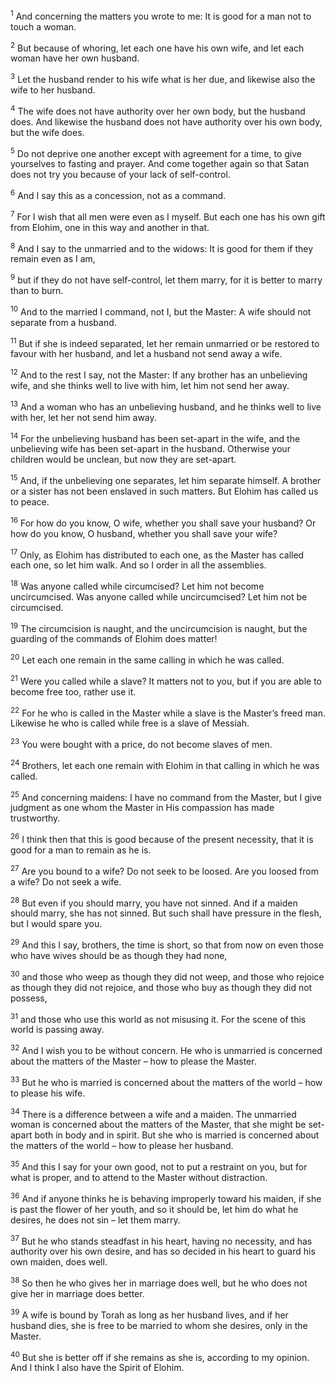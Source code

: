 <sup>1</sup> And concerning the matters you wrote to me: It is good for a man not to touch a woman.

<sup>2</sup> But because of whoring, let each one have his own wife, and let each woman have her own husband.

<sup>3</sup> Let the husband render to his wife what is her due, and likewise also the wife to her husband.

<sup>4</sup> The wife does not have authority over her own body, but the husband does. And likewise the husband does not have authority over his own body, but the wife does.

<sup>5</sup> Do not deprive one another except with agreement for a time, to give yourselves to fasting and prayer. And come together again so that Satan does not try you because of your lack of self-control.

<sup>6</sup> And I say this as a concession, not as a command.

<sup>7</sup> For I wish that all men were even as I myself. But each one has his own gift from Elohim, one in this way and another in that.

<sup>8</sup> And I say to the unmarried and to the widows: It is good for them if they remain even as I am,

<sup>9</sup> but if they do not have self-control, let them marry, for it is better to marry than to burn.

<sup>10</sup> And to the married I command, not I, but the Master: A wife should not separate from a husband.

<sup>11</sup> But if she is indeed separated, let her remain unmarried or be restored to favour with her husband, and let a husband not send away a wife.

<sup>12</sup> And to the rest I say, not the Master: If any brother has an unbelieving wife, and she thinks well to live with him, let him not send her away.

<sup>13</sup> And a woman who has an unbelieving husband, and he thinks well to live with her, let her not send him away.

<sup>14</sup> For the unbelieving husband has been set-apart in the wife, and the unbelieving wife has been set-apart in the husband. Otherwise your children would be unclean, but now they are set-apart.

<sup>15</sup> And, if the unbelieving one separates, let him separate himself. A brother or a sister has not been enslaved in such matters. But Elohim has called us to peace.

<sup>16</sup> For how do you know, O wife, whether you shall save your husband? Or how do you know, O husband, whether you shall save your wife?

<sup>17</sup> Only, as Elohim has distributed to each one, as the Master has called each one, so let him walk. And so I order in all the assemblies.

<sup>18</sup> Was anyone called while circumcised? Let him not become uncircumcised. Was anyone called while uncircumcised? Let him not be circumcised.

<sup>19</sup> The circumcision is naught, and the uncircumcision is naught, but the guarding of the commands of Elohim does matter!

<sup>20</sup> Let each one remain in the same calling in which he was called.

<sup>21</sup> Were you called while a slave? It matters not to you, but if you are able to become free too, rather use it.

<sup>22</sup> For he who is called in the Master while a slave is the Master’s freed man. Likewise he who is called while free is a slave of Messiah.

<sup>23</sup> You were bought with a price, do not become slaves of men.

<sup>24</sup> Brothers, let each one remain with Elohim in that calling in which he was called.

<sup>25</sup> And concerning maidens: I have no command from the Master, but I give judgment as one whom the Master in His compassion has made trustworthy.

<sup>26</sup> I think then that this is good because of the present necessity, that it is good for a man to remain as he is.

<sup>27</sup> Are you bound to a wife? Do not seek to be loosed. Are you loosed from a wife? Do not seek a wife.

<sup>28</sup> But even if you should marry, you have not sinned. And if a maiden should marry, she has not sinned. But such shall have pressure in the flesh, but I would spare you.

<sup>29</sup> And this I say, brothers, the time is short, so that from now on even those who have wives should be as though they had none,

<sup>30</sup> and those who weep as though they did not weep, and those who rejoice as though they did not rejoice, and those who buy as though they did not possess,

<sup>31</sup> and those who use this world as not misusing it. For the scene of this world is passing away.

<sup>32</sup> And I wish you to be without concern. He who is unmarried is concerned about the matters of the Master – how to please the Master.

<sup>33</sup> But he who is married is concerned about the matters of the world – how to please his wife.

<sup>34</sup> There is a difference between a wife and a maiden. The unmarried woman is concerned about the matters of the Master, that she might be set-apart both in body and in spirit. But she who is married is concerned about the matters of the world – how to please her husband.

<sup>35</sup> And this I say for your own good, not to put a restraint on you, but for what is proper, and to attend to the Master without distraction.

<sup>36</sup> And if anyone thinks he is behaving improperly toward his maiden, if she is past the flower of her youth, and so it should be, let him do what he desires, he does not sin – let them marry.

<sup>37</sup> But he who stands steadfast in his heart, having no necessity, and has authority over his own desire, and has so decided in his heart to guard his own maiden, does well.

<sup>38</sup> So then he who gives her in marriage does well, but he who does not give her in marriage does better.

<sup>39</sup> A wife is bound by Torah as long as her husband lives, and if her husband dies, she is free to be married to whom she desires, only in the Master.

<sup>40</sup> But she is better off if she remains as she is, according to my opinion. And I think I also have the Spirit of Elohim.

